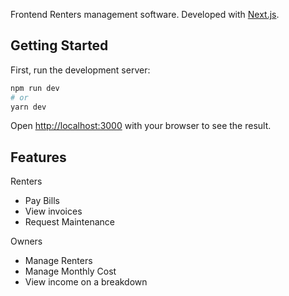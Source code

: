 Frontend Renters management software. Developed with [Next.js](https://nextjs.org/).

## Getting Started

First, run the development server:

```bash
npm run dev
# or
yarn dev
```

Open [http://localhost:3000](http://localhost:3000) with your browser to see the result.

## Features

Renters

- Pay Bills
- View invoices
- Request Maintenance

Owners

- Manage Renters
- Manage Monthly Cost
- View income on a breakdown
